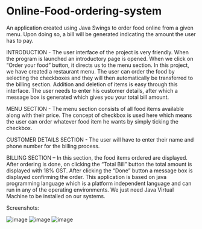 # Online-Food-ordering-system
An application created using Java Swings to order food online from a given menu. Upon doing so, a bill will be generated indicating the amount the user has to pay.

INTRODUCTION - 
The user interface of the project is very friendly. When the program is launched an introductory page is opened. When we click on “Order your food” button, it directs us to the menu section.
In this project, we have created a restaurant menu. The user can order the food by selecting the checkboxes and they will then automatically be transferred to the billing section. Addition and deletion of items is easy through this interface. The user needs to enter his customer details, after which a message box is generated which gives you your total bill amount.

MENU SECTION - 
The menu section consists of all food items available along with their price. The concept of checkbox is used here which means the user can order whatever food item he wants by simply ticking the checkbox.

CUSTOMER DETAILS SECTION - 
The user will have to enter their name and phone number for the billing process.

BILLING SECTION – 
In this section, the food items ordered are displayed. After ordering is done, on clicking the “Total Bill” button the total amount is displayed with 18% GST. After clicking the “Done” button a message box is displayed confirming the order.
This application is based on java programming language which is a platform independent language and can run in any of the operating environments. We just need Java Virtual Machine to be installed on our systems. 

Screenshots:

![image](https://user-images.githubusercontent.com/56966861/128045061-e38f8511-00df-4fb2-b97c-3d164aa34315.png)
![image](https://user-images.githubusercontent.com/56966861/128045103-176b1ae8-7268-40be-997f-3f7a975261fa.png)
![image](https://user-images.githubusercontent.com/56966861/128045133-3f9b6333-9f52-4b2b-a87f-6d27cf572b28.png)

 


